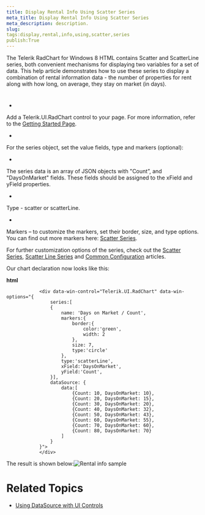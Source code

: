 ```yaml
---
title: Display Rental Info Using Scatter Series
meta_title: Display Rental Info Using Scatter Series
meta_description: description.
slug: 
tags:display,rental,info,using,scatter,series
publish:True
---
```



The Telerik RadChart for Windows 8 HTML contains Scatter and ScatterLine series, both convenient mechanisms for displaying two variables for a set of data. This
				help article demonstrates how to use these series to display a combination of rental information data - the number of properties for rent along with how long, on average,
				they stay on market (in days).
			

# 

* 

Add a Telerik.UI.RadChart control to your page.  For more information, refer to the
							[Getting Started Page](0d50f4b2-6f80-4fb7-ad09-00bd6b28b1da).
						

* 

For the series object, set the value fields, type and markers (optional):

* 

The series data is an array of JSON objects with "Count”, and "DaysOnMarket" fields. These fields should be assigned to the xField and yField
									properties.
								

* 

Type - scatter or scatterLine.

* 

Markers – to customize the markers, set their border, size, and type options. You can find out more markers here:
									[Scatter Series](8b72db8e-3e99-48ac-ac47-49433e5e3fc2).
								

For further customization options of the series, check out the [Scatter Series](8b72db8e-3e99-48ac-ac47-49433e5e3fc2),
					[Scatter Line Series](a67f8b22-95e8-4e9d-ae3d-c104c43655a2) and
					[Common Configuration](15e0c300-a141-495d-9355-3d2d35951bd4) articles.
				

Our chart declaration now looks like this:


 __html__
    


				<div data-win-control="Telerik.UI.RadChart" data-win-options="{
					series:[
					{	
						name: 'Days on Market / Count',
						markers:{
							border:{
								color:'green', 
								width: 2
							}, 
							size: 7, 
							type:'circle'
						}, 
						type:'scatterLine', 
						xField:'DaysOnMarket', 
						yField:'Count',
					}],
					dataSource: {
						data:[
							{Count: 10, DaysOnMarket: 10}, 
							{Count: 20, DaysOnMarket: 15}, 
							{Count: 30, DaysOnMarket: 20}, 
							{Count: 40, DaysOnMarket: 32}, 
							{Count: 50, DaysOnMarket: 43}, 
							{Count: 60, DaysOnMarket: 55}, 
							{Count: 70, DaysOnMarket: 60}, 
							{Count: 80, DaysOnMarket: 70}
						]			
					}
				}">
				</div>
	



The result is shown below:![Rental info sample](../Media/Controls\Chart\chart-rental-info.png)

# Related Topics

 * [Using DataSource with UI Controls]({{slug:using-datasource-with-ui-controls}})
